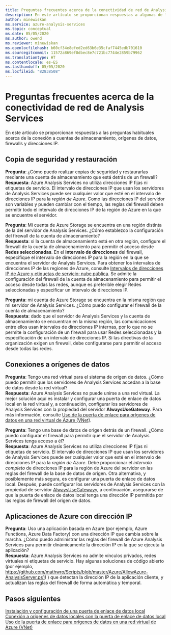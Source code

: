 ```yaml
---
title: Preguntas frecuentes acerca de la conectividad de red de Analysis Services | Microsoft Docs
description: En este artículo se proporcionan respuestas a algunas de las preguntas más habituales acerca de la conectividad de red de Analysis Services.
author: minewiskan
ms.service: azure-analysis-services
ms.topic: conceptual
ms.date: 05/05/2020
ms.author: owend
ms.reviewer: minewiskan
ms.openlocfilehash: b60cf34e8efed2ed63b6e35cfaf7445edb701610
ms.sourcegitcommit: 11572a869ef8dbec8e7c721bc7744e2859b79962
ms.translationtype: HT
ms.contentlocale: es-ES
ms.lasthandoff: 05/05/2020
ms.locfileid: "82838508"
---
```

# <a name="frequently-asked-questions-about-analysis-services-network-connectivity"></a>Preguntas frecuentes acerca de la conectividad de red de Analysis Services

En este artículo se proporcionan respuestas a las preguntas habituales acerca de la conexión a cuentas de almacenamiento, orígenes de datos, firewalls y direcciones IP.

## <a name="backup-and-restore"></a>Copia de seguridad y restauración

**Pregunta**: ¿Cómo puedo realizar copias de seguridad y restaurarlas mediante una cuenta de almacenamiento que está detrás de un firewall?   
**Respuesta**: Azure Analysis Services no utiliza direcciones IP fijas ni etiquetas de servicio. El intervalo de direcciones IP que usan los servidores de Analysis Services puede ser cualquier valor que esté en el intervalo de direcciones IP para la *región de Azure*. Como las direcciones IP del servidor son variables y pueden cambiar con el tiempo, las reglas del firewall deben permitir todo el intervalo de direcciones IP de la región de Azure en la que se encuentre el servidor.

**Pregunta**: Mi cuenta de Azure Storage se encuentra en una región distinta de la del servidor de Analysis Services. ¿Cómo establezco la configuración del firewall de la cuenta de almacenamiento?   
**Respuesta**: si la cuenta de almacenamiento está en otra región, configure el firewall de la cuenta de almacenamiento para permitir el acceso desde **Redes seleccionadas**. En el **intervalo de direcciones** del firewall, especifique el intervalo de direcciones IP para la región en la que se encuentra el servidor de Analysis Services. Para obtener los intervalos de direcciones IP de las regiones de Azure, consulte [Intervalos de direcciones IP de Azure y etiquetas de servicio: nube pública](https://www.microsoft.com/download/details.aspx?id=56519). Se admite la configuración del firewall de la cuenta de almacenamiento para permitir el acceso desde todas las redes, aunque es preferible elegir Redes seleccionadas y especificar un intervalo de direcciones IP. 

**Pregunta**: mi cuenta de Azure Storage se encuentra en la misma región que mi servidor de Analysis Services. ¿Cómo puedo configurar el firewall de la cuenta de almacenamiento?   
**Respuesta**: dado que el servidor de Analysis Services y la cuenta de almacenamiento se encuentran en la misma región, las comunicaciones entre ellos usan intervalos de direcciones IP internas, por lo que no se permite la configuración de un firewall para usar Redes seleccionadas y la especificación de un intervalo de direcciones IP. Si las directivas de la organización exigen un firewall, debe configurarse para permitir el acceso desde todas las redes.


## <a name="data-source-connections"></a>Conexiones a orígenes de datos

**Pregunta**: Tengo una red virtual para el sistema de origen de datos. ¿Cómo puedo permitir que los servidores de Analysis Services accedan a la base de datos desde la red virtual?   
**Respuesta**: Azure Analysis Services no puede unirse a una red virtual. La mejor solución aquí es instalar y configurar una puerta de enlace de datos local en la red virtual y, a continuación, configurar los servidores de Analysis Services con la propiedad del servidor **AlwaysUseGateway**. Para más información, consulte [Uso de la puerta de enlace para orígenes de datos en una red virtual de Azure (VNet)](analysis-services-vnet-gateway.md).

**Pregunta**: Tengo una base de datos de origen detrás de un firewall. ¿Cómo puedo configurar el firewall para permitir que el servidor de Analysis Services tenga acceso a él?   
**Respuesta**: Azure Analysis Services no utiliza direcciones IP fijas ni etiquetas de servicio. El intervalo de direcciones IP que usan los servidores de Analysis Services puede ser cualquier valor que esté en el intervalo de direcciones IP para la *región de Azure*. Debe proporcionar el *intervalo completo* de direcciones IP para la región de Azure del servidor en las reglas del firewall de la base de datos de origen. Otra alternativa, y posiblemente más segura, es configurar una puerta de enlace de datos local. Después, puede configurar los servidores de Analysis Services con la propiedad de servidor [AlwaysUseGateway](analysis-services-vnet-gateway.md#configure-alwaysusegateway-property)y, a continuación, asegurarse de que la puerta de enlace de datos local tenga una dirección IP permitida por las reglas de firewall del origen de datos.

## <a name="azure-apps-with-ip-address"></a>Aplicaciones de Azure con dirección IP

**Pregunta**: Uso una aplicación basada en Azure (por ejemplo, Azure Functions, Azure Data Factory) con una dirección IP que cambia sobre la marcha. ¿Cómo puedo administrar las reglas del firewall de Azure Analysis Services para permitir dinámicamente la dirección IP en la que se ejecuta la aplicación?   
**Respuesta**: Azure Analysis Services no admite vínculos privados, redes virtuales ni etiquetas de servicio. Hay algunas soluciones de código abierto (por ejemplo, https://github.com/mathwro/Scripts/blob/master/Azure/AllowAzure-AnalysisServer.ps1) ) que detectan la dirección IP de la aplicación cliente, y actualizan las reglas del firewall de forma automática y temporal.


## <a name="next-steps"></a>Pasos siguientes

[Instalación y configuración de una puerta de enlace de datos local](analysis-services-gateway-install.md)   
[Conexión a orígenes de datos locales con la puerta de enlace de datos local](analysis-services-gateway.md)   
[Uso de la puerta de enlace para orígenes de datos en una red virtual de Azure (VNet)](analysis-services-vnet-gateway.md)
